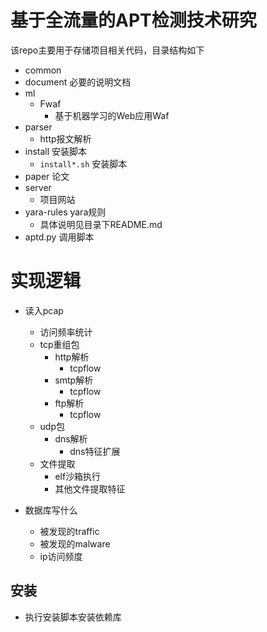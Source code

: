 # 基于全流量的APT检测技术研究

该repo主要用于存储项目相关代码，目录结构如下

- common
- document 必要的说明文档
- ml
    - Fwaf
        - 基于机器学习的Web应用Waf
- parser
    - http报文解析
- install 安装脚本
    - ``install*.sh`` 安装脚本
- paper 论文
- server
    - 项目网站
- yara-rules yara规则
    - 具体说明见目录下README.md
- aptd.py 调用脚本

# 实现逻辑

- 读入pcap
    - 访问频率统计
    - tcp重组包
        - http解析
            - tcpflow
        - smtp解析
            - tcpflow
        - ftp解析
            - tcpflow
    - udp包
        - dns解析
            - dns特征扩展
    - 文件提取
        - elf沙箱执行
        - 其他文件提取特征

- 数据库写什么
    - 被发现的traffic
    - 被发现的malware
    - ip访问频度


## 安装

- 执行安装脚本安装依赖库
